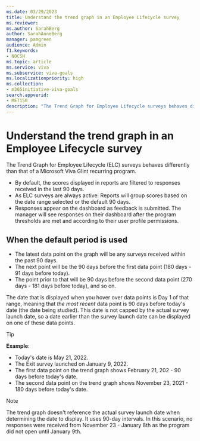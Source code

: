```yaml
---
ms.date: 03/29/2023
title: Understand the trend graph in an Employee Lifecycle survey 
ms.reviewer: 
ms.author: SarahBerg
author: SarahAnneBerg
manager: pamgreen
audience: Admin
f1.keywords:
- NOCSH
ms.topic: article
ms.service: viva
ms.subservice: viva-goals
ms.localizationpriority: high
ms.collection:  
- m365initiative-viva-goals  
search.appverid:
- MET150
description: "The Trend Graph for Employee Lifecycle surveys behaves differently than that of recurring survey programs."
---
```


# Understand the trend graph in an Employee Lifecycle survey 

The Trend Graph for Employee Lifecycle (ELC) surveys behaves differently than that of a Microsoft Viva Glint recurring program. 

- By default, the scores displayed in reports are filtered to responses received in the last 90 days. 
- As ELC surveys are always active: Reports will group scores based on the date range selected or the default 90 days.  
- Responses appear on the dashboard as feedback is submitted. The manager will see responses on their dashboard after the program thresholds are met and according to their user profile permissions. 

## When the default period is used 

- The latest data point on the graph will be any surveys received within the past 90 days. 
- The next point will be the 90 days before the first data point (180 days - 91 days before today). 
- The point prior to that will be 90 days before the second data point (270 days - 181 days before today), and so on.  

The date that is displayed when you hover over data points is Day 1 of that range, meaning that *the most recent* data point is 90 days before today's date (the date being studied). This date is not capped by the actual survey launch date, so a date earlier than the survey launch date can be displayed on one of these data points. 

  > [!TIP]
  >**Example**: 
   > - Today's date is May 21, 2022. 
   > - The Exit survey launched on January 9, 2022. 
   > - The first data point on the trend graph shows February 21, 202 - 90 days before today's date. 
   > - The second data point on the trend graph shows November 23, 2021 - 180 days before today's date.   
 

   > [!NOTE]
   > The trend graph doesn't reference the actual survey launch date when determining the date to display. It uses 90-day intervals. In this scenario, no responses were received from November 23 - January 8th as the program did not open until January 9th.